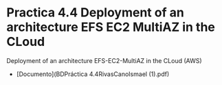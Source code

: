 # Practica 4.4 Deployment of an architecture EFS EC2 MultiAZ in the CLoud
Deployment of an architecture EFS-EC2-MultiAZ in the CLoud (AWS)

- [Documento](BDPráctica 4.4RivasCanoIsmael (1).pdf)

